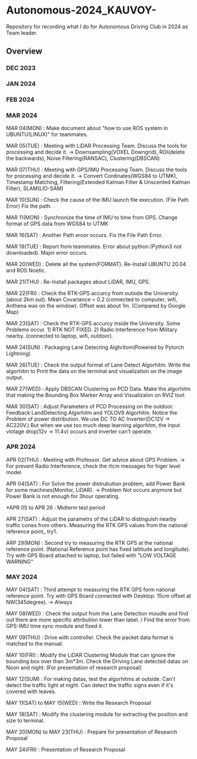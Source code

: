 # Autonomous-2024_KAUVOY-
Repository for recording what I do for Autonomous Driving Club in 2024 as Team leader.

## Overview


### DEC 2023

### JAN 2024

### FEB 2024

### MAR 2024

MAR 04(MON) : Make document about "how to use ROS system in UBUNTU(LINUX)" for teammates.

MAR 05(TUE) : Meeting with LiDAR Processing Team. Discuss the tools for processing and decide it. -> Downsampling(VOXEL Downgrid), ROI(delete the backwards), Noise Filtering(RANSAC), Clustering(DBSCAN)

MAR 07(THU) : Meeting with GPS/IMU Processing Team. Discuss the tools for processing and decide it. -> Convert Cordinates(WGS84 to UTMK), Timestamp Matching, Filtering(Extended Kalman Filter & Unscented Kalman Filter), SLAM(LIO-SAM)

MAR 10(SUN) : Check the cause of the IMU launch file execution. (File Path Error) Fix the path.

MAR 11(MON) : Synchronize the time of IMU to time from GPS. Change format of GPS data from WGS84 to UTMK

MAR 16(SAT) : Another Path eroor occurs. Fix the File Path Error.

MAR 19(TUE) : Report from teammates. Error about python.(Python3 not downloaded). Major error occurs.

MAR 20(WED) : Delete all the system(FORMAT). Re-Install UBUNTU 20.04 and ROS Noetic.

MAR 21(THU) : Re-Install packages about LiDAR, IMU, GPS. 

MAR 22(FRI) : Check the RTK-GPS accurcy from outside the University. (about 2km out). Mean Covariance = 0.2 (connected to computer, wifi, Anthena was on the window). Offset was about 1m. (Compared by Google Map)

MAR 23(SAT) : Check the RTK-GPS accurcy inside the University. Some Problems occur. 1) RTK NOT FIXED. 2) Radio Interference from Military nearby. (connected to laptop, wifi, outdoor).

MAR 24(SUN) : Packaging Lane Detecting Alghritom(Powered by Pytorch Lightning)

MAR 26(TUE) : Check the output format of Lane Detect Algorhitm. Write the algorhitm to Print the data on the terminal and visualization on the image output.

MAR 27(WED) : Apply DBSCAN Clustering on PCD Data. Make the algorhitm that making the Bounding Box Marker Array and Visualizaion on RVIZ tool.

MAR 30(SAT) : Adjust Parameters of PCD Processing on the outdoor. Feedback LandDetecting Algorhitm and YOLOV9 Algorhitm. Notice the Problem of power distribution. We use DC TO AC Inverter(DC12V -> AC220V.) But when we use too much deep learning algorhitm, the input vlotage drop(12v -> 11.4v) occurs and inverter can't operate.

### APR 2024

APR 02(THU) : Meeting with Professor. Get advice about GPS Problem. -> For prevent Radio Interference, check the rtcm messages for higer level model

APR 04(SAT) : For Solve the power distrubution problem, add Power Bank for some machines(Monitor, LiDAR). -> Problem Not occurs anymore but Power Bank is not enough for 3hour operating.

*APR 05 to APR 26 : Midterm test period

APR 27(SAT) : Adjust the parametrs of the LiDAR to distinguish nearby traffic cones from others. Measuring the RTK GPS values from the national reference point_ try1.

ARP 29(MON) : Second try to measuring the RTK GPS at the national reference point. (National Reference point has fixed laltitude and longitude). Try with GPS Board attached to laptop, but failed with "LOW VOLTAGE WARNING"

### MAY 2024

MAY 04(SAT) : Third attempt to measuring the RTK GPS form national reference point. Try with GPS Board connected with Desktop. 15cm offset at NW(345degree). -> Always

MAY 08(WED) : Check the output from the Lane Detection moudle and find out there are more specific attribution lower than label. / Find the error from GPS-IMU time sync module and fixed it.

MAY 09(THU) : Drive with controller. Check the packet data format is matched to the manual.

MAY 10(FRI) : Modify the LiDAR Clustering Module that can ignore the bounding box over than 3m*3m. Check the Driving Lane detected datas on Noon and night. (For presentation of research proposal)

MAY 12(SUM) : For making datas, test the algorhitms at outside. Can't detect the traffic light at night. Can detect the traffic signs even if  it's covered with leaves.

MAY 11(SAT) to MAY 15(WED) : Write the Research Proposal

MAY 18(SAT) : Modify the clustering module for extracting the position and size to terminal.

MAY 20(MON) to MAY 23(THU) : Prepare for presentation of Research Proposal

MAY 24(FRI) : Presentation of Research Proposal

